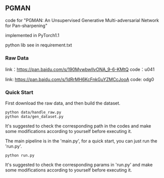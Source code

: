 ## PGMAN

code for "PGMAN: An Unsupervised Generative Multi-adversarial Network for Pan-sharpening"

implemented in PyTorch1.1

python lib see in requirement.txt

### Raw Data

link：https://pan.baidu.com/s/190MywbwIlvONA_9-6-KMtQ 
code：u041 

link: https://pan.baidu.com/s/1dRrMH6KcFnkGuYZMCcJooA 
code: odg0

### Quick Start

First download the raw data, and then build the dataset. 
```
python data/handle_raw.py
python data/gen_dataset.py
```
It's suggested to check the corresponding path in the codes and make some modifications according to yourself before executing it.

The main pipeline is in the 'main.py', for a quick start, you can just run the 'run.py'. 
```
python run.py
```
It's suggested to check the corresponding params in 'run.py' and make some modifications according to yourself before executing it.

